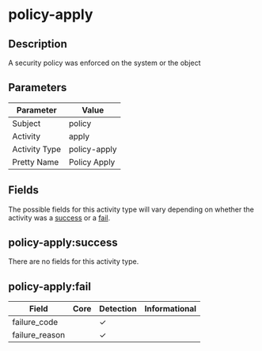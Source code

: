 policy-apply
============

Description
-----------
A security policy was enforced on the system or the object

Parameters
----------
| Parameter     | Value        |
| ------------- | ------------ |
| Subject       | policy       |
| Activity      | apply        |
| Activity Type | policy-apply |
| Pretty Name   | Policy Apply |


Fields
------

The possible fields for this activity type will vary depending on whether the activity was a [success](#policy-applysuccess) or a [fail](#policy-applyfail).


policy-apply:success
--------------------

There are no fields for this activity type.


policy-apply:fail
-----------------

| Field          | Core | Detection | Informational |
| -------------- | ---- | --------- | ------------- |
| failure_code   |      | &#10003;  |               |
| failure_reason |      | &#10003;  |               |